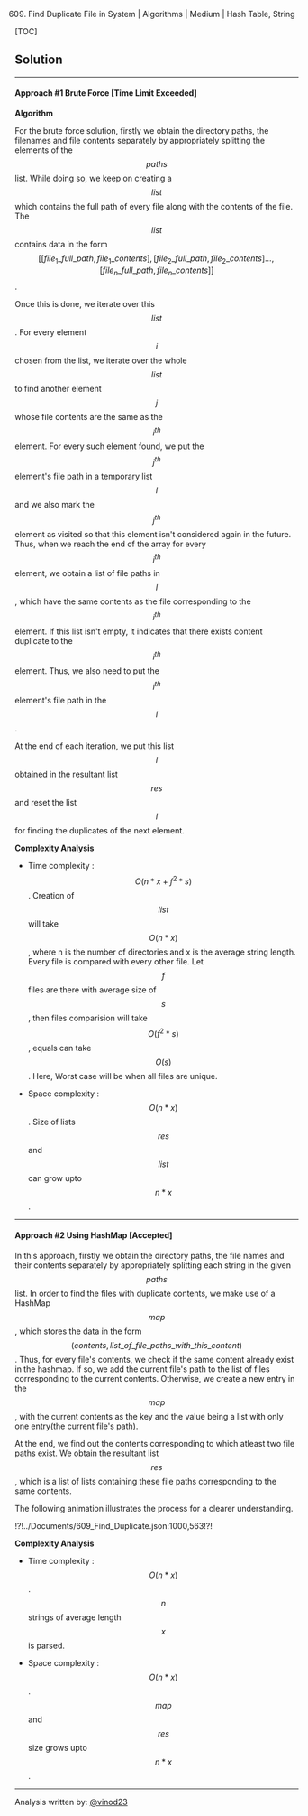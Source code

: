 609. Find Duplicate File in System | Algorithms | Medium | Hash Table, String

[TOC]

## Solution

---
#### Approach #1 Brute Force [Time Limit Exceeded]

**Algorithm**

For the brute force solution, firstly we obtain the directory paths, the filenames and file contents separately by appropriately splitting the elements of the $$paths$$ list. While doing so, we keep on creating a $$list$$ which contains the full path of every file along with the contents of the file. The $$list$$ contains data in the form $$[ [file_1\_full\_path, file_1\_contents], [file_2\_full\_path, file_2\_contents]..., [file_n\_full\_path, file_n\_contents] ]$$.

Once this is done, we iterate over this $$list$$. For every element $$i$$ chosen from the list, we iterate over the whole $$list$$ to find another element $$j$$ whose file contents are the same as the $$i^{th}$$ element. For every such element found, we put the $$j^{th}$$ element's file path in a temporary list $$l$$ and we also mark the $$j^{th}$$ element as visited so that this element isn't considered again in the future. Thus, when we reach the end of the array for every $$i^{th}$$ element, we obtain a list of file paths in $$l$$, which have the same contents as the file corresponding to the $$i^{th}$$ element. If this list isn't empty, it indicates that there exists content duplicate to the $$i^{th}$$ element. Thus, we also need to put the $$i^{th}$$ element's file path in the $$l$$. 

At the end of each iteration, we put this list $$l$$ obtained in the resultant list $$res$$ and reset the list $$l$$ for finding the duplicates of the next element.



**Complexity Analysis**

* Time complexity : $$O(n*x + f^2*s)$$. Creation of $$list$$ will take $$O(n*x)$$, where n is the number of directories and x is the average string length. Every file is compared with every other file. Let $$f$$ files are there with average size of $$s$$, then files comparision will take $$O(f^2*s)$$, equals can take $$O(s)$$. Here, Worst case will be when all files are unique.

* Space complexity : $$O(n*x)$$. Size of lists $$res$$ and $$list$$ can grow upto $$n*x$$.

---
#### Approach #2 Using HashMap [Accepted]

In this approach, firstly we obtain the directory paths, the file names and their contents separately by appropriately splitting each string in the given $$paths$$ list. In order to find the files with duplicate contents, we make use of a HashMap $$map$$, which stores the data in the form $$(contents, list\_of\_file\_paths\_with\_this\_content)$$. Thus, for every file's contents, we check if the same content already exist in the hashmap. If so, we add the current file's path to the list of files corresponding to the current contents. Otherwise, we create a new entry in the $$map$$, with the current contents as the key and the value being a list with only one entry(the current file's path).

At the end, we find out the contents corresponding to which atleast two file paths exist. We obtain the resultant list $$res$$, which is a list of lists containing these file paths corresponding to the same contents.

The following animation illustrates the process for a clearer understanding.

!?!../Documents/609_Find_Duplicate.json:1000,563!?!



**Complexity Analysis**

* Time complexity : $$O(n*x)$$. $$n$$ strings of average length $$x$$ is parsed.

* Space complexity : $$O(n*x)$$. $$map$$ and $$res$$ size grows upto $$n*x$$.

---

Analysis written by: [@vinod23](https://leetcode.com/vinod23)
